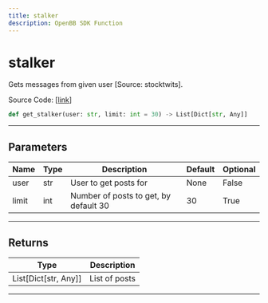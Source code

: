```yaml
---
title: stalker
description: OpenBB SDK Function
---
```


# stalker

Gets messages from given user [Source: stocktwits].

Source Code: [[link](https://github.com/OpenBB-finance/OpenBBTerminal/tree/main/openbb_terminal/common/behavioural_analysis/stocktwits_model.py#L103)]
```python
def get_stalker(user: str, limit: int = 30) -> List[Dict[str, Any]]
```
---
## Parameters
| Name | Type | Description | Default | Optional |
| ---- | ---- | ----------- | ------- | -------- |
| user | str | User to get posts for | None | False |
| limit | int | Number of posts to get, by default 30 | 30 | True |

---
## Returns
| Type | Description |
| ---- | ----------- |
| List[Dict[str, Any]] | List of posts |
---
